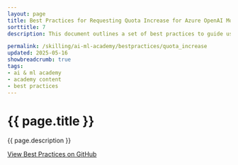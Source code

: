 ```yaml
---
layout: page
title: Best Practices for Requesting Quota Increase for Azure OpenAI Models
sorttitle: 7
description: This document outlines a set of best practices to guide users in submitting quota increase requests for Azure OpenAI models. Following these recommendations will help streamline the process, ensure proper documentation, and improve the likelihood of a successful request.

permalink: /skilling/ai-ml-academy/bestpractices/quota_increase
updated: 2025-05-16
showbreadcrumb: true
tags:
- ai & ml academy
- academy content
- best practices
---
```

# {{ page.title }}

{{ page.description }}

[View Best Practices on GitHub](https://github.com/microsoft-partner-solutions-ai/best-practices/blob/main/quota_increase.md)
